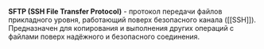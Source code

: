 **SFTP (SSH File Transfer Protocol)** - протокол передачи файлов прикладного уровня, работающий поверх безопасного канала ([[SSH]]). Предназначен для копирования и выполнения других операций с файлами поверх надёжного и безопасного соединения.